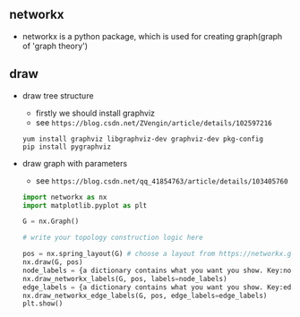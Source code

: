 ## networkx
- networkx is a python package, which is used for creating graph(graph of 'graph theory')

## draw
- draw tree structure
  - firstly we should install graphviz
  - see `https://blog.csdn.net/ZVengin/article/details/102597216`
  ```shell
  yum install graphviz libgraphviz-dev graphviz-dev pkg-config
  pip install pygraphviz
  ```
  
- draw graph with parameters
  - see `https://blog.csdn.net/qq_41854763/article/details/103405760`
  ```python
  import networkx as nx
  import matplotlib.pyplot as plt

  G = nx.Graph()

  # write your topology construction logic here

  pos = nx.spring_layout(G) # choose a layout from https://networkx.github.io/documentation/latest/reference/drawing.html#module-networkx.drawing.layout
  nx.draw(G, pos)
  node_labels = {a dictionary contains what you want you show. Key:node_name. Value:text shown in node G.nodes[node_name]}
  nx.draw_networkx_labels(G, pos, labels=node_labels)
  edge_labels = {a dictionary contains what you want you show. Key:edge. Value:text shown in edge}
  nx.draw_networkx_edge_labels(G, pos, edge_labels=edge_labels)
  plt.show()
  ```
